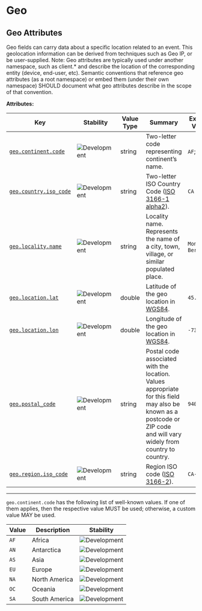<!-- NOTE: THIS FILE IS AUTOGENERATED. DO NOT EDIT BY HAND. -->
<!-- see templates/registry/markdown/attribute_namespace.md.j2 -->

# Geo

## Geo Attributes

Geo fields can carry data about a specific location related to an event. This geolocation information can be derived from techniques such as Geo IP, or be user-supplied.
Note: Geo attributes are typically used under another namespace, such as client.* and describe the location of the corresponding entity (device, end-user, etc). Semantic conventions that reference geo attributes (as a root namespace) or embed them (under their own namespace) SHOULD document what geo attributes describe in the scope of that convention.

**Attributes:**

| Key | Stability | Value Type | Summary | Example Values |
|---|---|---|---|---|
| <a id="geo-continent-code" href="#geo-continent-code">`geo.continent.code`</a> | ![Development](https://img.shields.io/badge/-development-blue) | string | Two-letter code representing continent’s name. | `AF`; `AN`; `AS` |
| <a id="geo-country-iso-code" href="#geo-country-iso-code">`geo.country.iso_code`</a> | ![Development](https://img.shields.io/badge/-development-blue) | string | Two-letter ISO Country Code ([ISO 3166-1 alpha2](https://wikipedia.org/wiki/ISO_3166-1#Codes)). | `CA` |
| <a id="geo-locality-name" href="#geo-locality-name">`geo.locality.name`</a> | ![Development](https://img.shields.io/badge/-development-blue) | string | Locality name. Represents the name of a city, town, village, or similar populated place. | `Montreal`; `Berlin` |
| <a id="geo-location-lat" href="#geo-location-lat">`geo.location.lat`</a> | ![Development](https://img.shields.io/badge/-development-blue) | double | Latitude of the geo location in [WGS84](https://wikipedia.org/wiki/World_Geodetic_System#WGS84). | `45.505918` |
| <a id="geo-location-lon" href="#geo-location-lon">`geo.location.lon`</a> | ![Development](https://img.shields.io/badge/-development-blue) | double | Longitude of the geo location in [WGS84](https://wikipedia.org/wiki/World_Geodetic_System#WGS84). | `-73.61483` |
| <a id="geo-postal-code" href="#geo-postal-code">`geo.postal_code`</a> | ![Development](https://img.shields.io/badge/-development-blue) | string | Postal code associated with the location. Values appropriate for this field may also be known as a postcode or ZIP code and will vary widely from country to country. | `94040` |
| <a id="geo-region-iso-code" href="#geo-region-iso-code">`geo.region.iso_code`</a> | ![Development](https://img.shields.io/badge/-development-blue) | string | Region ISO code ([ISO 3166-2](https://wikipedia.org/wiki/ISO_3166-2)). | `CA-QC` |

---

`geo.continent.code` has the following list of well-known values. If one of them applies, then the respective value MUST be used; otherwise, a custom value MAY be used.

| Value  | Description | Stability |
|---|---|---|
| `AF` | Africa | ![Development](https://img.shields.io/badge/-development-blue) |
| `AN` | Antarctica | ![Development](https://img.shields.io/badge/-development-blue) |
| `AS` | Asia | ![Development](https://img.shields.io/badge/-development-blue) |
| `EU` | Europe | ![Development](https://img.shields.io/badge/-development-blue) |
| `NA` | North America | ![Development](https://img.shields.io/badge/-development-blue) |
| `OC` | Oceania | ![Development](https://img.shields.io/badge/-development-blue) |
| `SA` | South America | ![Development](https://img.shields.io/badge/-development-blue) |
